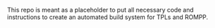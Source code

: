 
This repo is meant as a placeholder to put all necessary code 
and instructions to create an automated build system for TPLs and ROMPP. 

